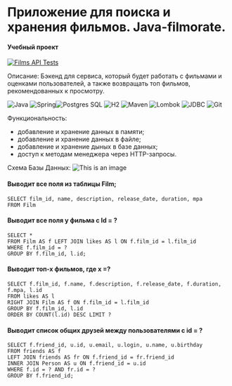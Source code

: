 # Приложение для поиска и хранения фильмов. Java-filmorate.
#### Учебный проект
    
    
[![Films API Tests](https://github.com/Gidrosliv/javafilmorate/actions/workflows/api-tests.yml/badge.svg)](https://github.com/Gidrosliv/javafilmorate/actions/workflows/api-tests.yml)
        
Описание:
Бэкенд для сервиса, который будет работать с фильмами и оценками пользователей, а также возвращать топ фильмов, рекомендованных к просмотру.
    
![Java](https://img.shields.io/badge/-Java-green) ![Spring](https://img.shields.io/badge/-Spring-blue)![Postgres SQL](https://img.shields.io/badge/-Postgres%20SQL-brightgreen) ![H2](https://img.shields.io/badge/-H2-green) ![Maven](https://img.shields.io/badge/-Maven-yellowgreen) ![Lombok](https://img.shields.io/badge/-Lombok-lightgrey) ![JDBC](https://img.shields.io/badge/-JDBC-green) ![Git](https://badgen.net/badge/icon/github?icon=github&label)

Функциональность:
- добавление и хранение данных в памяти;
- добавление и хранение данных в файле;
- добавление и хранение дыных в базе данных;
- доступ к методам менеджера через HTTP-запросы.


Схема Базы Данных:
![This is an image](https://github.com/Gidrosliv/java-filmorate/blob/main/src/main/resources/schemaNew.png)

#### Выводит все поля из таблицы Film; 
``` 
SELECT film_id, name, description, release_date, duration, mpa
FROM Film
```

#### Выводит все поля у фильма с Id = ?
```
SELECT * 
FROM Film AS f LEFT JOIN likes AS l ON f.film_id = l.film_id 
WHERE f.film_id = ? 
GROUP BY f.film_id, l.id;
```

#### Выводит топ-х фильмов, где х =?
```
SELECT f.film_id, f.name, f.description, f.release_date, f.duration, f.mpa, l.id 
FROM likes AS l 
RIGHT JOIN Film AS f ON f.film_id = l.film_id 
GROUP BY f.film_id, l.id 
ORDER BY COUNT(l.id) DESC LIMIT ?
```

#### Выводит список общих друзей между пользователями с id = ?
```
SELECT f.friend_id, u.id, u.email, u.login, u.name, u.birthday 
FROM friends AS f 
LEFT JOIN friends AS fr ON f.friend_id = fr.friend_id 
INNER JOIN Person AS u ON f.friend_id = u.id 
WHERE f.id = ? AND fr.id = ? 
GROUP BY f.friend_id;
```



